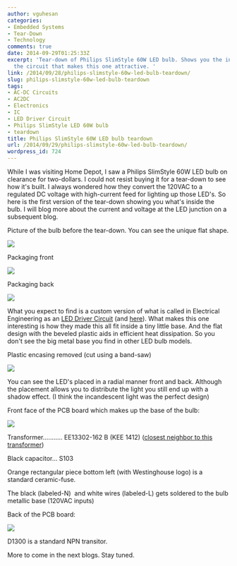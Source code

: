```yaml
---
author: vguhesan
categories:
- Embedded Systems
- Tear-Down
- Technology
comments: true
date: 2014-09-29T01:25:33Z
excerpt: 'Tear-down of Philips SlimStyle 60W LED bulb. Shows you the internals of
  the circuit that makes this one attractive. '
link: /2014/09/28/philips-slimstyle-60w-led-bulb-teardown/
slug: philips-slimstyle-60w-led-bulb-teardown
tags:
- AC-DC Circuits
- AC2DC
- Electronics
- IC
- LED Driver Circuit
- Philips SlimStyle LED 60W bulb
- teardown
title: Philips SlimStyle 60W LED bulb teardown
url: /2014/09/29/philips-slimstyle-60w-led-bulb-teardown/
wordpress_id: 724
---
```


While I was visiting Home Depot, I saw a Philips SlimStyle 60W LED bulb on clearance for two-dollars. I could not resist buying it for a tear-down to see how it's built. I always wondered how they convert the 120VAC to a regulated DC voltage with high-current feed for lighting up those LED's. So here is the first version of the tear-down showing you what's inside the bulb. I will blog more about the current and voltage at the LED junction on a subsequent blog.

Picture of the bulb before the tear-down. You can see the unique flat shape.

![](https://lh6.googleusercontent.com/-W4h2m6iNZ2w/VCiJFzWY4hI/AAAAAAAAMi4/OPq_kVVZusk/w354-h500-no/BulbImage.JPG)

Packaging front

![](https://lh4.googleusercontent.com/-Z0tee4l9A7k/VCiAAcYowII/AAAAAAAAMiY/udlEM3QHIxs/w474-h840-no/IMAG0531.jpg)

Packaging back

![](https://lh6.googleusercontent.com/-RFqLuIi37So/VCiADNOL7wI/AAAAAAAAMig/bwl-0J8rUZo/w474-h840-no/IMAG0532.jpg)

What you expect to find is a custom version of what is called in Electrical Engineering as an [LED Driver Circuit](http://www.futureelectronics.com/en/drivers/led-driver.aspx) (and [here](https://www.google.com/search?q=LED+Driver+Circuit&ie=utf-8&oe=utf-8&aq=t&rls=org.mozilla:en-US:official&client=firefox-a&channel=sb)). What makes this one interesting is how they made this all fit inside a tiny little base. And the flat design with the beveled plastic aids in efficient heat dissipation. So you don't see the big metal base you find in other LED bulb models.

Plastic encasing removed (cut using a band-saw)

![](https://lh6.googleusercontent.com/-mJ1iIlGAUfg/VCh9i8l9PdI/AAAAAAAAMeY/4dGic7TKHac/w1358-h766-no/IMAG0518.jpg)

You can see the LED's placed in a radial manner front and back. Although the placement allows you to distribute the light you still end up with a shadow effect. (I think the incandescent light was the perfect design)

Front face of the PCB board which makes up the base of the bulb:

![](https://lh3.googleusercontent.com/-BisX7VXgkGk/VCh9Cz1ANKI/AAAAAAAAMc4/gnycnaNfUfw/w1358-h766-no/IMAG0510.jpg)

Transformer........... EE13302-162 B (KEE 1412) ([closest neighbor to this transformer](http://www.rhombus-ind.com/cats/magcat.pdf))

Black capacitor... S103

Orange rectangular piece bottom left (with Westinghouse logo) is a standard ceramic-fuse.

The black (labeled-N)  and white wires (labeled-L) gets soldered to the bulb metallic base (120VAC inputs)

Back of the PCB board:

![](https://lh4.googleusercontent.com/-UmOE4qLRfTA/VCh-8GjaYKI/AAAAAAAAMgE/aWFFskD4K2g/w1358-h766-no/IMAG0527.jpg)

D1300 is a standard NPN transitor.

More to come in the next blogs. Stay tuned.
